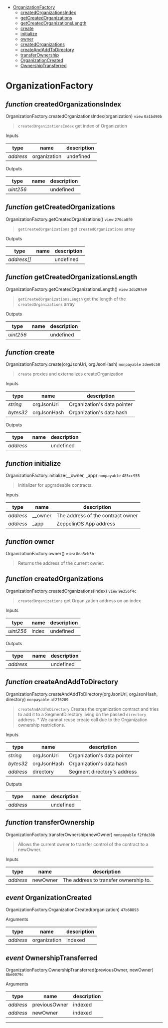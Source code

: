 * [OrganizationFactory](#organizationfactory)
  * [createdOrganizationsIndex](#function-createdorganizationsindex)
  * [getCreatedOrganizations](#function-getcreatedorganizations)
  * [getCreatedOrganizationsLength](#function-getcreatedorganizationslength)
  * [create](#function-create)
  * [initialize](#function-initialize)
  * [owner](#function-owner)
  * [createdOrganizations](#function-createdorganizations)
  * [createAndAddToDirectory](#function-createandaddtodirectory)
  * [transferOwnership](#function-transferownership)
  * [OrganizationCreated](#event-organizationcreated)
  * [OwnershipTransferred](#event-ownershiptransferred)

# OrganizationFactory


## *function* createdOrganizationsIndex

OrganizationFactory.createdOrganizationsIndex(organization) `view` `0a1bd90b`

> `createdOrganizationsIndex` get index of Organization

Inputs

| **type** | **name** | **description** |
|-|-|-|
| *address* | organization | undefined |

Outputs

| **type** | **name** | **description** |
|-|-|-|
| *uint256* |  | undefined |

## *function* getCreatedOrganizations

OrganizationFactory.getCreatedOrganizations() `view` `270ca0f0`

> `getCreatedOrganizations` get `createdOrganizations` array



Outputs

| **type** | **name** | **description** |
|-|-|-|
| *address[]* |  | undefined |

## *function* getCreatedOrganizationsLength

OrganizationFactory.getCreatedOrganizationsLength() `view` `3db297e9`

> `getCreatedOrganizationsLength` get the length of the `createdOrganizations` array



Outputs

| **type** | **name** | **description** |
|-|-|-|
| *uint256* |  | undefined |

## *function* create

OrganizationFactory.create(orgJsonUri, orgJsonHash) `nonpayable` `3dee0c50`

> `create` proxies and externalizes createOrganization

Inputs

| **type** | **name** | **description** |
|-|-|-|
| *string* | orgJsonUri | Organization's data pointer |
| *bytes32* | orgJsonHash | Organization's data hash |

Outputs

| **type** | **name** | **description** |
|-|-|-|
| *address* |  | undefined |

## *function* initialize

OrganizationFactory.initialize(__owner, _app) `nonpayable` `485cc955`

> Initializer for upgradeable contracts.

Inputs

| **type** | **name** | **description** |
|-|-|-|
| *address* | __owner | The address of the contract owner |
| *address* | _app | ZeppelinOS App address |


## *function* owner

OrganizationFactory.owner() `view` `8da5cb5b`

> Returns the address of the current owner.




## *function* createdOrganizations

OrganizationFactory.createdOrganizations(index) `view` `9e356f4c`

> `createdOrganizations` get Organization address on an index

Inputs

| **type** | **name** | **description** |
|-|-|-|
| *uint256* | index | undefined |

Outputs

| **type** | **name** | **description** |
|-|-|-|
| *address* |  | undefined |

## *function* createAndAddToDirectory

OrganizationFactory.createAndAddToDirectory(orgJsonUri, orgJsonHash, directory) `nonpayable` `af276209`

> `createAndAddToDirectory` Creates the organization contract and tries to add it to a SegmentDirectory living on the passed `directory` address.     * We cannot reuse create call due to the Organization ownership restrictions. 

Inputs

| **type** | **name** | **description** |
|-|-|-|
| *string* | orgJsonUri | Organization's data pointer |
| *bytes32* | orgJsonHash | Organization's data hash |
| *address* | directory | Segment directory's address |

Outputs

| **type** | **name** | **description** |
|-|-|-|
| *address* |  | undefined |

## *function* transferOwnership

OrganizationFactory.transferOwnership(newOwner) `nonpayable` `f2fde38b`

> Allows the current owner to transfer control of the contract to a newOwner.

Inputs

| **type** | **name** | **description** |
|-|-|-|
| *address* | newOwner | The address to transfer ownership to. |

## *event* OrganizationCreated

OrganizationFactory.OrganizationCreated(organization) `47b68893`

Arguments

| **type** | **name** | **description** |
|-|-|-|
| *address* | organization | indexed |

## *event* OwnershipTransferred

OrganizationFactory.OwnershipTransferred(previousOwner, newOwner) `8be0079c`

Arguments

| **type** | **name** | **description** |
|-|-|-|
| *address* | previousOwner | indexed |
| *address* | newOwner | indexed |


---